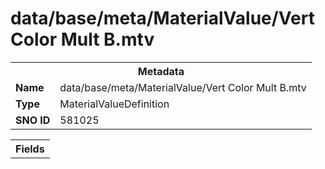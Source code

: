 <h1>data/base/meta/MaterialValue/Vert Color Mult B.mtv</h1><table><tr><th colspan="100%">Metadata</th></tr><tr><td><b>Name</b></td><td>data/base/meta/MaterialValue/Vert Color Mult B.mtv</td></tr><tr><td><b>Type</b></td><td>MaterialValueDefinition</td></tr><tr><td><b>SNO ID</b></td><td>581025</td></tr></table>

<table><tr><th colspan="100%">Fields</th></tr></table>

